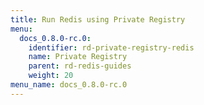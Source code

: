 ```yaml
---
title: Run Redis using Private Registry
menu:
  docs_0.8.0-rc.0:
    identifier: rd-private-registry-redis
    name: Private Registry
    parent: rd-redis-guides
    weight: 20
menu_name: docs_0.8.0-rc.0
---
```


